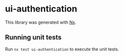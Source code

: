 # ui-authentication

This library was generated with [Nx](https://nx.dev).

## Running unit tests

Run `nx test ui-authentication` to execute the unit tests.
